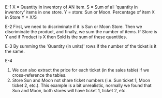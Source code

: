 E-1
X = Quantity in inventory of AN item.
S = Sum of all 'quantity in inventory' items in one store.
Y = store: Sun or Moon.
Percentage of item X in Store Y = X/S

E-2
First, we need to discriminate if it is Sun or Moon Store. Then we discriminate the product, and finally, we sum the number of items.
If Store is Y and if Product is X then Sold is the sum of these quantities.

E-3
By summing the 'Quantity (in units)' rows if the number of the ticket is it the same.

E-4
1. We can also extract the price for each ticket (in the sales table) if we cross-reference the tables.
2. Store Sun and Moon not share ticket numbers (i.e. Sun ticket 1, Moon ticket 2, etc.). This example is a bit unrealistic, normally we found that Sun and Moon, both stores will have ticket 1, ticket 2, etc.
